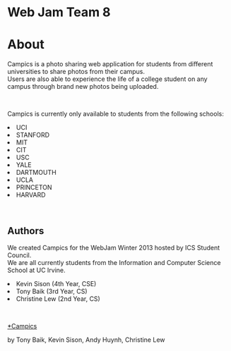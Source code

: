 # Web Jam Team 8 

<h1>About</h1>
<p>
	Campics is a photo sharing web application for students from different universities to share photos from their campus. 
	<br>Users are also able to experience the life of a college student on any campus through brand new photos being uploaded. 
</p><br>
<p>
Campics is currently only available to students from the following schools: 
<li> UCI
<li> STANFORD
<li> MIT
<li> CIT
<li> USC
<li> YALE
<li> DARTMOUTH
<li> UCLA
<li> PRINCETON
<li> HARVARD
</p><br>
<h2>Authors</h2>
<p>
	We created Campics for the WebJam Winter 2013 hosted by ICS Student Council.
	<br> We are all currently students from the Information and Computer Science School at UC Irvine. 
	<li> Kevin Sison (4th Year, CSE)
	<li> Tony Baik (3rd Year, CS)
	<li> Christine Lew (2nd Year, CS)
</p><br>

[*Campics](http://fathomless-dawn-6776.herokuapp.com/)

by Tony Baik, Kevin Sison, Andy Huynh, Christine Lew